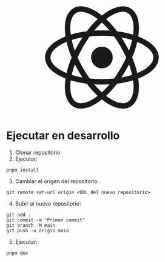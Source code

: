 <p align="center">
  <a href="https://es.react.dev/" target="blank">
    <svg width="300px" height="300px" viewBox="-10.5 -9.45 21 18.9" fill="none" xmlns="http://www.w3.org/2000/svg" >
      <circle cx="0" cy="0" r="2" fill="currentColor" />
      <g stroke="currentColor" stroke-width="1" fill="none">
        <ellipse rx="10" ry="4.5" />
        <ellipse rx="10" ry="4.5" transform="rotate(60)" />
        <ellipse rx="10" ry="4.5" transform="rotate(120)" />
      </g>
    </svg>
  </a>
</p>

# Ejecutar en desarrollo
1. Clonar repositorio
2. Ejecutar:
  ```
  pnpm install
  ```
3. Cambiar el origen del repositorio:
  ```
  git remote set-url origin <URL_del_nuevo_repositorio>
  ```
4. Subir al nuevo repositorio:
  ```
  git add .
  git commit -m "Primer commit"
  git branch -M main
  git push -u origin main
  ```
5. Ejecutar:
  ```
  pnpm dev
  ```
